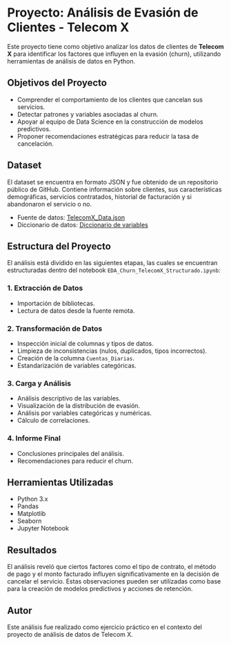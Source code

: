 
# Proyecto: Análisis de Evasión de Clientes - Telecom X

Este proyecto tiene como objetivo analizar los datos de clientes de **Telecom X** para identificar los factores que influyen en la evasión (churn), utilizando herramientas de análisis de datos en Python.

## Objetivos del Proyecto

- Comprender el comportamiento de los clientes que cancelan sus servicios.
- Detectar patrones y variables asociadas al churn.
- Apoyar al equipo de Data Science en la construcción de modelos predictivos.
- Proponer recomendaciones estratégicas para reducir la tasa de cancelación.

## Dataset

El dataset se encuentra en formato JSON y fue obtenido de un repositorio público de GitHub. Contiene información sobre clientes, sus características demográficas, servicios contratados, historial de facturación y si abandonaron el servicio o no.

- Fuente de datos: [TelecomX_Data.json](https://raw.githubusercontent.com/ingridcristh/challenge2-data-science-LATAM/main/TelecomX_Data.json)
- Diccionario de datos: [Diccionario de variables](https://raw.githubusercontent.com/ingridcristh/challenge2-data-science-LATAM/main/TelecomX_diccionario.md)

## Estructura del Proyecto

El análisis está dividido en las siguientes etapas, las cuales se encuentran estructuradas dentro del notebook `EDA_Churn_TelecomX_Structurado.ipynb`:

### 1. Extracción de Datos
- Importación de bibliotecas.
- Lectura de datos desde la fuente remota.

### 2. Transformación de Datos
- Inspección inicial de columnas y tipos de datos.
- Limpieza de inconsistencias (nulos, duplicados, tipos incorrectos).
- Creación de la columna `Cuentas_Diarias`.
- Estandarización de variables categóricas.

### 3. Carga y Análisis
- Análisis descriptivo de las variables.
- Visualización de la distribución de evasión.
- Análisis por variables categóricas y numéricas.
- Cálculo de correlaciones.

### 4. Informe Final
- Conclusiones principales del análisis.
- Recomendaciones para reducir el churn.

## Herramientas Utilizadas

- Python 3.x
- Pandas
- Matplotlib
- Seaborn
- Jupyter Notebook

## Resultados

El análisis reveló que ciertos factores como el tipo de contrato, el método de pago y el monto facturado influyen significativamente en la decisión de cancelar el servicio. Estas observaciones pueden ser utilizadas como base para la creación de modelos predictivos y acciones de retención.

## Autor

Este análisis fue realizado como ejercicio práctico en el contexto del proyecto de análisis de datos de Telecom X.
